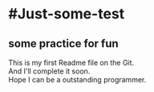 #Just-some-test
=====
some practice for fun
-----
This is my first Readme file on the Git.<br>
And I'll complete it soon.<br>
Hope I can be a outstanding programmer.<br>
